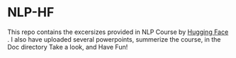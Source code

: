 # NLP-HF
This repo contains the excersizes provided in NLP Course by  [Hugging Face ](https://huggingface.co/learn/nlp-course/).
I also have uploaded several powerpoints, summerize the course, in the Doc directory
Take a look, and Have Fun!
